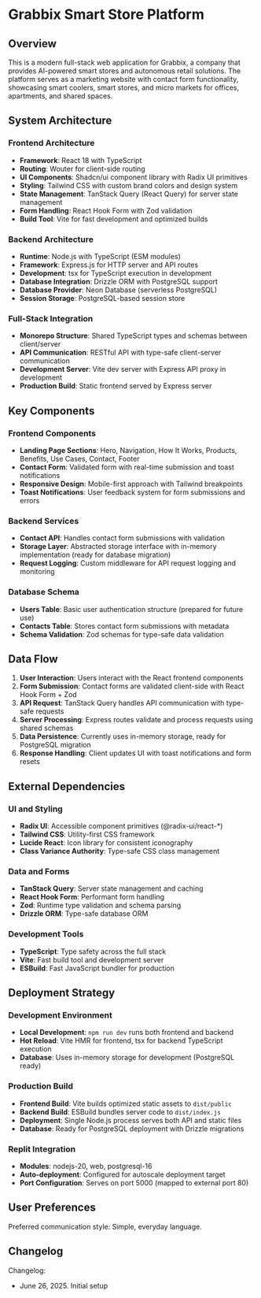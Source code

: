 # Grabbix Smart Store Platform

## Overview

This is a modern full-stack web application for Grabbix, a company that provides AI-powered smart stores and autonomous retail solutions. The platform serves as a marketing website with contact form functionality, showcasing smart coolers, smart stores, and micro markets for offices, apartments, and shared spaces.

## System Architecture

### Frontend Architecture
- **Framework**: React 18 with TypeScript
- **Routing**: Wouter for client-side routing
- **UI Components**: Shadcn/ui component library with Radix UI primitives
- **Styling**: Tailwind CSS with custom brand colors and design system
- **State Management**: TanStack Query (React Query) for server state management
- **Form Handling**: React Hook Form with Zod validation
- **Build Tool**: Vite for fast development and optimized builds

### Backend Architecture
- **Runtime**: Node.js with TypeScript (ESM modules)
- **Framework**: Express.js for HTTP server and API routes
- **Development**: tsx for TypeScript execution in development
- **Database Integration**: Drizzle ORM with PostgreSQL support
- **Database Provider**: Neon Database (serverless PostgreSQL)
- **Session Storage**: PostgreSQL-based session store

### Full-Stack Integration
- **Monorepo Structure**: Shared TypeScript types and schemas between client/server
- **API Communication**: RESTful API with type-safe client-server communication
- **Development Server**: Vite dev server with Express API proxy in development
- **Production Build**: Static frontend served by Express server

## Key Components

### Frontend Components
- **Landing Page Sections**: Hero, Navigation, How It Works, Products, Benefits, Use Cases, Contact, Footer
- **Contact Form**: Validated form with real-time submission and toast notifications
- **Responsive Design**: Mobile-first approach with Tailwind breakpoints
- **Toast Notifications**: User feedback system for form submissions and errors

### Backend Services
- **Contact API**: Handles contact form submissions with validation
- **Storage Layer**: Abstracted storage interface with in-memory implementation (ready for database migration)
- **Request Logging**: Custom middleware for API request logging and monitoring

### Database Schema
- **Users Table**: Basic user authentication structure (prepared for future use)
- **Contacts Table**: Stores contact form submissions with metadata
- **Schema Validation**: Zod schemas for type-safe data validation

## Data Flow

1. **User Interaction**: Users interact with the React frontend components
2. **Form Submission**: Contact forms are validated client-side with React Hook Form + Zod
3. **API Request**: TanStack Query handles API communication with type-safe requests
4. **Server Processing**: Express routes validate and process requests using shared schemas
5. **Data Persistence**: Currently uses in-memory storage, ready for PostgreSQL migration
6. **Response Handling**: Client updates UI with toast notifications and form resets

## External Dependencies

### UI and Styling
- **Radix UI**: Accessible component primitives (@radix-ui/react-*)
- **Tailwind CSS**: Utility-first CSS framework
- **Lucide React**: Icon library for consistent iconography
- **Class Variance Authority**: Type-safe CSS class management

### Data and Forms
- **TanStack Query**: Server state management and caching
- **React Hook Form**: Performant form handling
- **Zod**: Runtime type validation and schema parsing
- **Drizzle ORM**: Type-safe database ORM

### Development Tools
- **TypeScript**: Type safety across the full stack
- **Vite**: Fast build tool and development server
- **ESBuild**: Fast JavaScript bundler for production

## Deployment Strategy

### Development Environment
- **Local Development**: `npm run dev` runs both frontend and backend
- **Hot Reload**: Vite HMR for frontend, tsx for backend TypeScript execution
- **Database**: Uses in-memory storage for development (PostgreSQL ready)

### Production Build
- **Frontend Build**: Vite builds optimized static assets to `dist/public`
- **Backend Build**: ESBuild bundles server code to `dist/index.js`
- **Deployment**: Single Node.js process serves both API and static files
- **Database**: Ready for PostgreSQL deployment with Drizzle migrations

### Replit Integration
- **Modules**: nodejs-20, web, postgresql-16
- **Auto-deployment**: Configured for autoscale deployment target
- **Port Configuration**: Serves on port 5000 (mapped to external port 80)

## User Preferences

Preferred communication style: Simple, everyday language.

## Changelog

Changelog:
- June 26, 2025. Initial setup